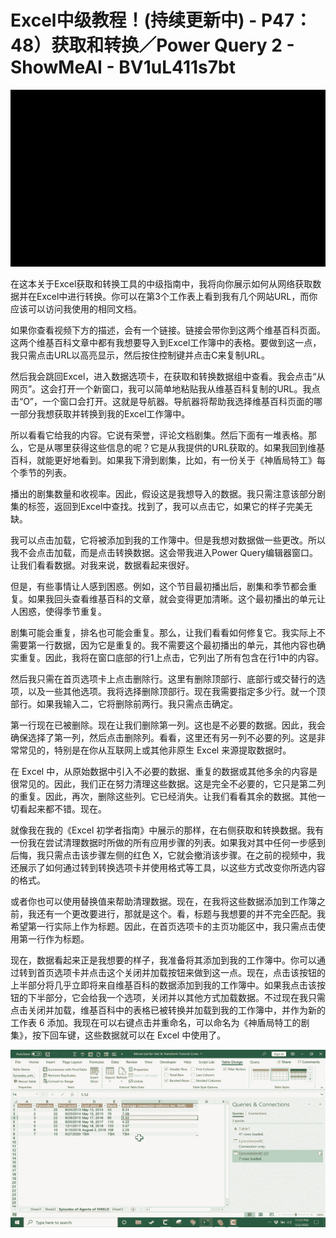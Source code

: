 # Excel中级教程！(持续更新中) - P47：48）获取和转换／Power Query 2 - ShowMeAI - BV1uL411s7bt

![](img/c2aeb140e9824836fd55cd14e85f46f5_0.png)

在这本关于Excel获取和转换工具的中级指南中，我将向你展示如何从网络获取数据并在Excel中进行转换。你可以在第3个工作表上看到我有几个网站URL，而你应该可以访问我使用的相同文档。

如果你查看视频下方的描述，会有一个链接。链接会带你到这两个维基百科页面。这两个维基百科文章中都有我想要导入到Excel工作簿中的表格。要做到这一点，我只需点击URL以高亮显示，然后按住控制键并点击C来复制URL。

然后我会跳回Excel，进入数据选项卡，在获取和转换数据组中查看。我会点击“从网页”。这会打开一个新窗口，我可以简单地粘贴我从维基百科复制的URL。我点击“O”，一个窗口会打开。这就是导航器。导航器将帮助我选择维基百科页面的哪一部分我想获取并转换到我的Excel工作簿中。

所以看看它给我的内容。它说有荣誉，评论文档剧集。然后下面有一堆表格。那么，它是从哪里获得这些信息的呢？它是从我提供的URL获取的。如果我回到维基百科，就能更好地看到。如果我下滑到剧集，比如，有一份关于《神盾局特工》每个季节的列表。

播出的剧集数量和收视率。因此，假设这是我想导入的数据。我只需注意该部分剧集的标签，返回到Excel中查找。找到了，我可以点击它，如果它的样子完美无缺。

我可以点击加载，它将被添加到我的工作簿中。但是我想对数据做一些更改。所以我不会点击加载，而是点击转换数据。这会带我进入Power Query编辑器窗口。让我们看看数据。对我来说，数据看起来很好。

但是，有些事情让人感到困惑。例如，这个节目最初播出后，剧集和季节都会重复。如果我回头查看维基百科的文章，就会变得更加清晰。这个最初播出的单元让人困惑，使得季节重复。

剧集可能会重复，排名也可能会重复。那么，让我们看看如何修复它。我实际上不需要第一行数据，因为它是重复的。我不需要这个最初播出的单元，其他内容也确实重复。因此，我将在窗口底部的行1上点击，它列出了所有包含在行1中的内容。

然后我只需在首页选项卡上点击删除行。这里有删除顶部行、底部行或交替行的选项，以及一些其他选项。我将选择删除顶部行。现在我需要指定多少行。就一个顶部行。如果我输入二，它将删除前两行。我只需点击确定。

第一行现在已被删除。现在让我们删除第一列。这也是不必要的数据。因此，我会确保选择了第一列，然后点击删除列。看看，这里还有另一列不必要的列。这是非常常见的，特别是在你从互联网上或其他非原生 Excel 来源提取数据时。

在 Excel 中，从原始数据中引入不必要的数据、重复的数据或其他多余的内容是很常见的。因此，我们正在努力清理这些数据。这是完全不必要的，它只是第二列的重复。因此，再次，删除这些列。它已经消失。让我们看看其余的数据。其他一切看起来都不错。现在。

就像我在我的《Excel 初学者指南》中展示的那样，在右侧获取和转换数据。我有一份我在尝试清理数据时所做的所有应用步骤的列表。如果我对其中任何一步感到后悔，我只需点击该步骤左侧的红色 X，它就会撤消该步骤。在之前的视频中，我还展示了如何通过转到转换选项卡并使用格式等工具，以这些方式改变你所选内容的格式。

或者你也可以使用替换值来帮助清理数据。现在，在我将这些数据添加到工作簿之前，我还有一个更改要进行，那就是这个。看，标题与我想要的并不完全匹配。我希望第一行实际上作为标题。因此，在首页选项卡的主页功能区中，我只需点击使用第一行作为标题。

现在，数据看起来正是我想要的样子，我准备将其添加到我的工作簿中。你可以通过转到首页选项卡并点击这个关闭并加载按钮来做到这一点。现在，点击该按钮的上半部分将几乎立即将来自维基百科的数据添加到我的工作簿中。如果我点击该按钮的下半部分，它会给我一个选项，关闭并以其他方式加载数据。不过现在我只需点击关闭并加载，维基百科中的表格已被转换并加载到我的工作簿中，并作为新的工作表 6 添加。我现在可以右键点击并重命名，可以命名为《神盾局特工的剧集》，按下回车键，这些数据就可以在 Excel 中使用了。

![](img/c2aeb140e9824836fd55cd14e85f46f5_2.png)
